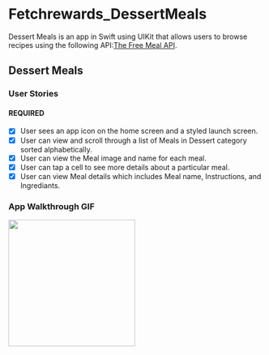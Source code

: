 # Fetchrewards_DessertMeals

Dessert Meals is an app in Swift using UIKit that allows users to browse recipes using the following API:[The Free Meal API](https://www.themealdb.com/api.php#).

## Dessert Meals

### User Stories

#### REQUIRED
- [X] User sees an app icon on the home screen and a styled launch screen.
- [X] User can view and scroll through a list of Meals in Dessert category sorted alphabetically.
- [X] User can view the Meal image and name for each meal.
- [X] User can tap a cell to see more details about a particular meal.
- [X] User can view Meal details which includes Meal name, Instructions, and Ingrediants.

### App Walkthrough GIF

<img src="https://github.com/dhvanibhatt3/Fetchrewards_DessertMeals/blob/main/my_walkthroughdessertapp.1.gif" width=250><br>
